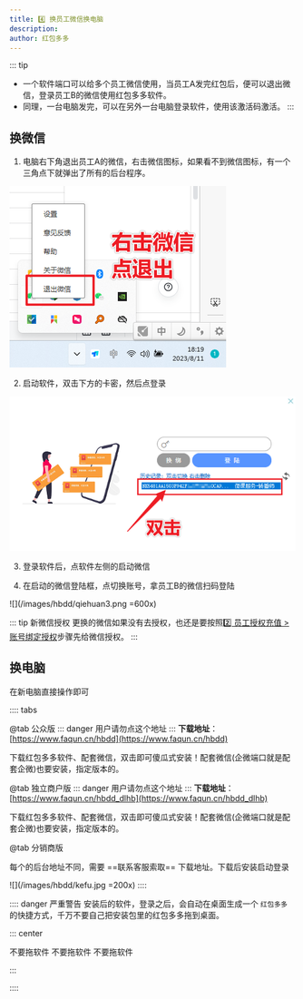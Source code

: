 ```yaml
---
title: 4️⃣ 换员工微信换电脑
description: 
author: 红包多多
---
```


::: tip
- 一个软件端口可以给多个员工微信使用，当员工A发完红包后，便可以退出微信，登录员工B的微信使用红包多多软件。
- 同理，一台电脑发完，可以在另外一台电脑登录软件，使用该激活码激活。
:::
## 换微信
1. 电脑右下角退出员工A的微信，右击微信图标，如果看不到微信图标，有一个三角点下就弹出了所有的后台程序。

![](/images/hbdd/qiehuan1.png)

2. 启动软件，双击下方的卡密，然后点<kbd>登录</kbd>

![](/images/hbdd/qiehuan2.png)

3. 登录软件后，点软件左侧的<kbd>启动微信</kbd>

4. 在启动的微信登陆框，点切换账号，拿员工B的微信扫码登陆

![](/images/hbdd/qiehuan3.png =600x)

::: tip 新微信授权
更换的微信如果没有去授权，也还是要按照[2️⃣ 员工授权充值 > 账号绑定授权](/hbdd/cz.md#_1-账号绑定授权)步骤先给微信授权。
:::

## 换电脑

在新电脑直接操作即可

:::: tabs

@tab 公众版
::: danger <Badge text="分销商版" type="fx" vertical="middle" />用户请勿点这个地址
:::
**下载地址**：[https://www.faqun.cn/hbdd](https://www.faqun.cn/hbdd)

下载红包多多<Badge text="公众版" type="info" vertical="middle" />软件、配套微信，双击即可傻瓜式安装！配套微信(企微端口就是配套企微)也要安装，指定版本的。

@tab 独立商户版
::: danger <Badge text="分销商版" type="fx" vertical="middle" />用户请勿点这个地址
:::
**下载地址**：[https://www.faqun.cn/hbdd_dlhb](https://www.faqun.cn/hbdd_dlhb)

下载红包多多<Badge text="商户版" type="tip" vertical="middle" />软件、配套微信，双击即可傻瓜式安装！配套微信(企微端口就是配套企微)也要安装，指定版本的。


@tab 分销商版

每个<Badge text="分销商版" type="fx" vertical="middle" />的后台地址不同，需要 ==联系客服索取== 下载地址。下载后安装启动登录

![](/images/hbdd/kefu.jpg =200x)
::::


:::: danger 严重警告
安装后的软件，登录之后，会自动在桌面生成一个 `红包多多` 的快捷方式，千万不要自己把安装包里的红包多多拖到桌面。

::: center

不要拖软件
不要拖软件
不要拖软件

:::

::::
